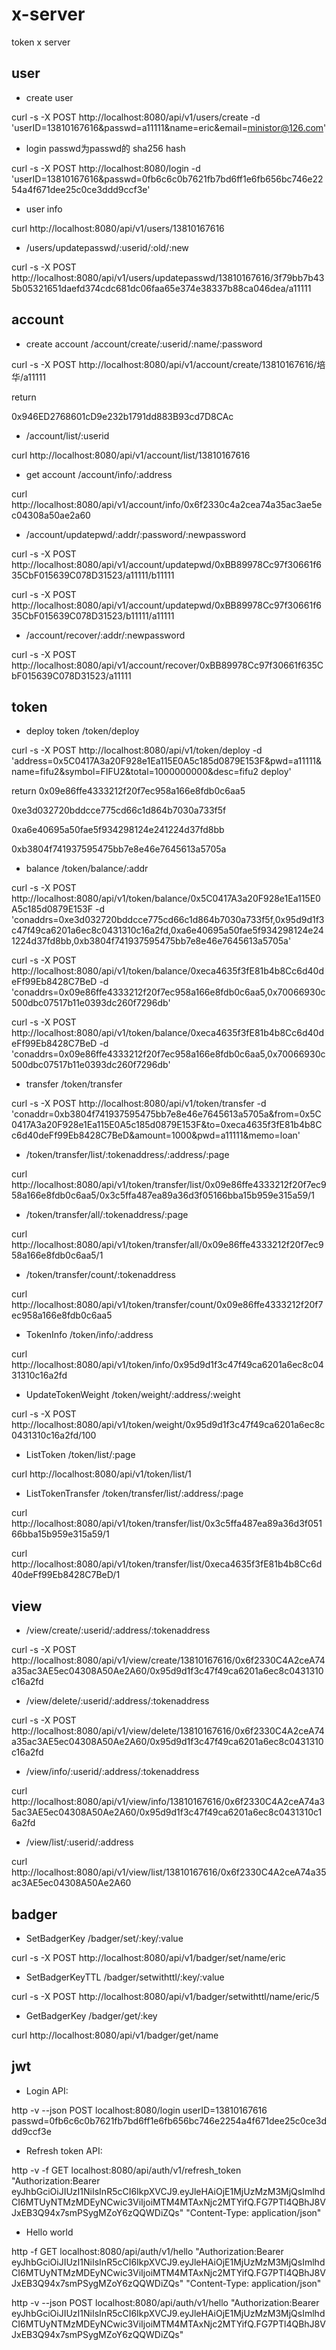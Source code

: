 # x-server

token x server

## user

- create user

curl -s -X POST http://localhost:8080/api/v1/users/create -d 'userID=13810167616&passwd=a11111&name=eric&email=ministor@126.com'

- login passwd为passwd的 sha256 hash

curl -s -X POST http://localhost:8080/login -d 'userID=13810167616&passwd=0fb6c6c0b7621fb7bd6ff1e6fb656bc746e2254a4f671dee25c0ce3ddd9ccf3e'

- user info

curl http://localhost:8080/api/v1/users/13810167616

- /users/updatepasswd/:userid/:old/:new

curl -s -X POST http://localhost:8080/api/v1/users/updatepasswd/13810167616/3f79bb7b435b05321651daefd374cdc681dc06faa65e374e38337b88ca046dea/a11111

## account

- create account /account/create/:userid/:name/:password

curl -s -X POST http://localhost:8080/api/v1/account/create/13810167616/培华/a11111

return

0x946ED2768601cD9e232b1791dd883B93cd7D8CAc

- /account/list/:userid

curl http://localhost:8080/api/v1/account/list/13810167616

- get account /account/info/:address

curl http://localhost:8080/api/v1/account/info/0x6f2330c4a2cea74a35ac3ae5ec04308a50ae2a60

- /account/updatepwd/:addr/:password/:newpassword

curl -s -X POST http://localhost:8080/api/v1/account/updatepwd/0xBB89978Cc97f30661f635CbF015639C078D31523/a11111/b11111

curl -s -X POST http://localhost:8080/api/v1/account/updatepwd/0xBB89978Cc97f30661f635CbF015639C078D31523/b11111/a11111

- /account/recover/:addr/:newpassword

curl -s -X POST http://localhost:8080/api/v1/account/recover/0xBB89978Cc97f30661f635CbF015639C078D31523/a11111

## token

- deploy token /token/deploy

curl -s -X POST http://localhost:8080/api/v1/token/deploy -d 'address=0x5C0417A3a20F928e1Ea115E0A5c185d0879E153F&pwd=a11111&name=fifu2&symbol=FIFU2&total=1000000000&desc=fifu2 deploy'

return 0x09e86ffe4333212f20f7ec958a166e8fdb0c6aa5

0xe3d032720bddcce775cd66c1d864b7030a733f5f

0xa6e40695a50fae5f934298124e241224d37fd8bb

0xb3804f741937595475bb7e8e46e7645613a5705a

- balance /token/balance/:addr

curl -s -X POST http://localhost:8080/api/v1/token/balance/0x5C0417A3a20F928e1Ea115E0A5c185d0879E153F -d 'conaddrs=0xe3d032720bddcce775cd66c1d864b7030a733f5f,0x95d9d1f3c47f49ca6201a6ec8c0431310c16a2fd,0xa6e40695a50fae5f934298124e241224d37fd8bb,0xb3804f741937595475bb7e8e46e7645613a5705a'

curl -s -X POST http://localhost:8080/api/v1/token/balance/0xeca4635f3fE81b4b8Cc6d40deFf99Eb8428C7BeD -d 'conaddrs=0x09e86ffe4333212f20f7ec958a166e8fdb0c6aa5,0x70066930c500dbc07517b11e0393dc260f7296db'

curl -s -X POST http://localhost:8080/api/v1/token/balance/0xeca4635f3fE81b4b8Cc6d40deFf99Eb8428C7BeD -d 'conaddrs=0x09e86ffe4333212f20f7ec958a166e8fdb0c6aa5,0x70066930c500dbc07517b11e0393dc260f7296db'

- transfer /token/transfer

curl -s -X POST http://localhost:8080/api/v1/token/transfer -d 'conaddr=0xb3804f741937595475bb7e8e46e7645613a5705a&from=0x5C0417A3a20F928e1Ea115E0A5c185d0879E153F&to=0xeca4635f3fE81b4b8Cc6d40deFf99Eb8428C7BeD&amount=1000&pwd=a11111&memo=loan'

- /token/transfer/list/:tokenaddress/:address/:page

curl http://localhost:8080/api/v1/token/transfer/list/0x09e86ffe4333212f20f7ec958a166e8fdb0c6aa5/0x3c5ffa487ea89a36d3f05166bba15b959e315a59/1

- /token/transfer/all/:tokenaddress/:page

curl http://localhost:8080/api/v1/token/transfer/all/0x09e86ffe4333212f20f7ec958a166e8fdb0c6aa5/1

- /token/transfer/count/:tokenaddress

curl http://localhost:8080/api/v1/token/transfer/count/0x09e86ffe4333212f20f7ec958a166e8fdb0c6aa5

- TokenInfo /token/info/:address

curl http://localhost:8080/api/v1/token/info/0x95d9d1f3c47f49ca6201a6ec8c0431310c16a2fd

- UpdateTokenWeight /token/weight/:address/:weight

curl -s -X POST http://localhost:8080/api/v1/token/weight/0x95d9d1f3c47f49ca6201a6ec8c0431310c16a2fd/100

- ListToken /token/list/:page

curl http://localhost:8080/api/v1/token/list/1

- ListTokenTransfer /token/transfer/list/:address/:page

curl http://localhost:8080/api/v1/token/transfer/list/0x3c5ffa487ea89a36d3f05166bba15b959e315a59/1

curl http://localhost:8080/api/v1/token/transfer/list/0xeca4635f3fE81b4b8Cc6d40deFf99Eb8428C7BeD/1

## view

- /view/create/:userid/:address/:tokenaddress

curl -s -X POST http://localhost:8080/api/v1/view/create/13810167616/0x6f2330C4A2ceA74a35ac3AE5ec04308A50Ae2A60/0x95d9d1f3c47f49ca6201a6ec8c0431310c16a2fd

- /view/delete/:userid/:address/:tokenaddress

curl -s -X POST http://localhost:8080/api/v1/view/delete/13810167616/0x6f2330C4A2ceA74a35ac3AE5ec04308A50Ae2A60/0x95d9d1f3c47f49ca6201a6ec8c0431310c16a2fd

- /view/info/:userid/:address/:tokenaddress

curl http://localhost:8080/api/v1/view/info/13810167616/0x6f2330C4A2ceA74a35ac3AE5ec04308A50Ae2A60/0x95d9d1f3c47f49ca6201a6ec8c0431310c16a2fd

- /view/list/:userid/:address

curl http://localhost:8080/api/v1/view/list/13810167616/0x6f2330C4A2ceA74a35ac3AE5ec04308A50Ae2A60

## badger

- SetBadgerKey /badger/set/:key/:value

curl -s -X POST http://localhost:8080/api/v1/badger/set/name/eric

- SetBadgerKeyTTL /badger/setwithttl/:key/:value

curl -s -X POST http://localhost:8080/api/v1/badger/setwithttl/name/eric/5

- GetBadgerKey /badger/get/:key

curl http://localhost:8080/api/v1/badger/get/name

## jwt

- Login API:

http -v --json POST localhost:8080/login userID=13810167616 passwd=0fb6c6c0b7621fb7bd6ff1e6fb656bc746e2254a4f671dee25c0ce3ddd9ccf3e

- Refresh token API:

http -v -f GET localhost:8080/api/auth/v1/refresh_token "Authorization:Bearer eyJhbGciOiJIUzI1NiIsInR5cCI6IkpXVCJ9.eyJleHAiOjE1MjUzMzM3MjQsImlhdCI6MTUyNTMzMDEyNCwic3ViIjoiMTM4MTAxNjc2MTYifQ.FG7PTl4QBhJ8VJxEB3Q94x7smPSygMZoY6zQQWDiZQs"  "Content-Type: application/json"

- Hello world

http -f GET localhost:8080/api/auth/v1/hello "Authorization:Bearer eyJhbGciOiJIUzI1NiIsInR5cCI6IkpXVCJ9.eyJleHAiOjE1MjUzMzM3MjQsImlhdCI6MTUyNTMzMDEyNCwic3ViIjoiMTM4MTAxNjc2MTYifQ.FG7PTl4QBhJ8VJxEB3Q94x7smPSygMZoY6zQQWDiZQs" "Content-Type: application/json"

http -v --json POST localhost:8080/api/auth/v1/hello "Authorization:Bearer eyJhbGciOiJIUzI1NiIsInR5cCI6IkpXVCJ9.eyJleHAiOjE1MjUzMzM3MjQsImlhdCI6MTUyNTMzMDEyNCwic3ViIjoiMTM4MTAxNjc2MTYifQ.FG7PTl4QBhJ8VJxEB3Q94x7smPSygMZoY6zQQWDiZQs"
